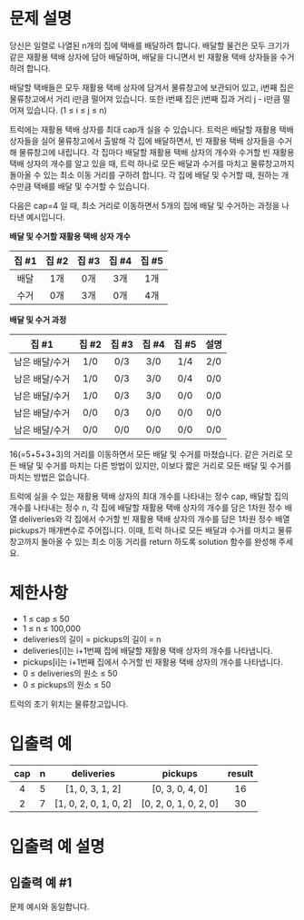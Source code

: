 # 문제 설명

당신은 일렬로 나열된 n개의 집에 택배를 배달하려 합니다. 배달할 물건은 모두 크기가 같은 재활용 택배 상자에 담아 배달하며, 배달을 다니면서 빈 재활용 택배 상자들을 수거하려 합니다.

배달할 택배들은 모두 재활용 택배 상자에 담겨서 물류창고에 보관되어 있고, i번째 집은 물류창고에서 거리 i만큼 떨어져 있습니다. 또한 i번째 집은 j번째 집과 거리 j - i만큼 떨어져 있습니다. (1 ≤ i ≤ j ≤ n)

트럭에는 재활용 택배 상자를 최대 cap개 실을 수 있습니다. 트럭은 배달할 재활용 택배 상자들을 실어 물류창고에서 출발해 각 집에 배달하면서, 빈 재활용 택배 상자들을 수거해 물류창고에 내립니다. 각 집마다 배달할 재활용 택배 상자의 개수와 수거할 빈 재활용 택배 상자의 개수를 알고 있을 때, 트럭 하나로 모든 배달과 수거를 마치고 물류창고까지 돌아올 수 있는 최소 이동 거리를 구하려 합니다. 각 집에 배달 및 수거할 때, 원하는 개수만큼 택배를 배달 및 수거할 수 있습니다.

다음은 cap=4 일 때, 최소 거리로 이동하면서 5개의 집에 배달 및 수거하는 과정을 나타낸 예시입니다.

**배달 및 수거할 재활용 택배 상자 개수**

집 #1|	집 #2|	집 #3|	집 #4|	집 #5
:---:|:---:|:---:|:---:|:---:|
배달	|1개	|0개	|3개	|1개	|2개
수거	|0개	|3개	|0개	|4개	|0개

**배달 및 수거 과정**

집 #1	|집 #2	|집 #3	|집 #4	|집 #5	|설명
:---:|:---:|:---:|:---:|:---:|:---:|
남은 배달/수거	|1/0	|0/3	|3/0	|1/4	|2/0	|물류창고에서 택배 3개를 트럭에 실어 출발합니다.
남은 배달/수거	|1/0	|0/3	|3/0	|0/4	|0/0	|물류창고에서 5번째 집까지 이동하면서(거리 5) 4번째 집에 택배 1개를 배달하고, 5번째 집에 택배 2개를 배달합니다.
남은 배달/수거	|1/0	|0/3	|3/0	|0/0	|0/0	|5번째 집에서 물류창고까지 이동하면서(거리 5) 4번째 집에서 빈 택배 상자 4개를 수거한 후, 수거한 빈 택배 상자를 물류창고에 내리고 택배 4개를 트럭에 싣습니다.
남은 배달/수거	|0/0	|0/3	|0/0	|0/0	|0/0	|물류창고에서 3번째 집까지 이동하면서(거리 3) 1번째 집에 택배 1개를 배달하고, 3번째 집에 택배 3개를 배달합니다.
남은 배달/수거	|0/0	|0/0	|0/0	|0/0	|0/0	|3번째 집에서 물류창고까지 이동하면서(거리 3) 2번째 집에서 빈 택배 상자 3개를 수거한 후, 수거한 빈 택배 상자를 물류창고에 내립니다.

16(=5+5+3+3)의 거리를 이동하면서 모든 배달 및 수거를 마쳤습니다. 같은 거리로 모든 배달 및 수거를 마치는 다른 방법이 있지만, 이보다 짧은 거리로 모든 배달 및 수거를 마치는 방법은 없습니다.

트럭에 실을 수 있는 재활용 택배 상자의 최대 개수를 나타내는 정수 cap, 배달할 집의 개수를 나타내는 정수 n, 각 집에 배달할 재활용 택배 상자의 개수를 담은 1차원 정수 배열 deliveries와 각 집에서 수거할 빈 재활용 택배 상자의 개수를 담은 1차원 정수 배열 pickups가 매개변수로 주어집니다. 이때, 트럭 하나로 모든 배달과 수거를 마치고 물류창고까지 돌아올 수 있는 최소 이동 거리를 return 하도록 solution 함수를 완성해 주세요.

# 제한사항
* 1 ≤ cap ≤ 50
* 1 ≤ n ≤ 100,000
* deliveries의 길이 = pickups의 길이 = n
* deliveries[i]는 i+1번째 집에 배달할 재활용 택배 상자의 개수를 나타냅니다.
* pickups[i]는 i+1번째 집에서 수거할 빈 재활용 택배 상자의 개수를 나타냅니다.
* 0 ≤ deliveries의 원소 ≤ 50
* 0 ≤ pickups의 원소 ≤ 50

트럭의 초기 위치는 물류창고입니다.

# 입출력 예
cap	|n	|deliveries	|pickups	|result
:---:|:---:|:---:|:---:|:---:|
4	|5	|[1, 0, 3, 1, 2]	|[0, 3, 0, 4, 0]	|16
2	|7	|[1, 0, 2, 0, 1, 0, 2]	|[0, 2, 0, 1, 0, 2, 0]	|30

# 입출력 예 설명
## 입출력 예 #1

문제 예시와 동일합니다.
